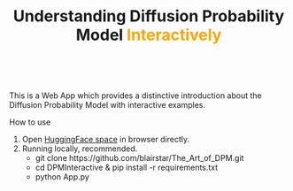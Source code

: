 
<center>
	<h1 style="display:block">
		Understanding Diffusion Probability Model<span style='color: orange'>&nbsp;Interactively </span>
    </h1>
</center>
</br> </br> </br>

This is a Web App which provides a distinctive introduction about the Diffusion Probability Model with interactive examples.

How to use
<ol> 
	<li> Open <a href="https://huggingface.co/spaces/blairzheng/DPMInteractive">HuggingFace space</a> in browser directly. </li>
	<li> Running locally, recommended.
		<ul> 
			<li> git clone https://github.com/blairstar/The_Art_of_DPM.git </li> 
			<li> cd DPMInteractive & pip install -r requirements.txt </li>
			<li> python App.py </li>
		</ul>
	</li>
</ol>


